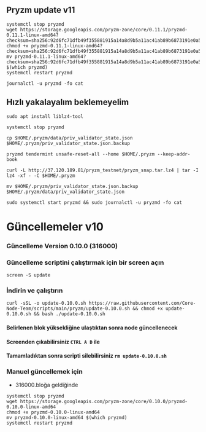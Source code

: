 ## Pryzm update v11
```
systemctl stop pryzmd
wget https://storage.googleapis.com/pryzm-zone/core/0.11.1/pryzmd-0.11.1-linux-amd64?checksum=sha256:92d6fc71dfb49f355881915a14a8d9b5a11ac41ab89b6873191e0a56c9be4ce2
chmod +x pryzmd-0.11.1-linux-amd64?checksum=sha256:92d6fc71dfb49f355881915a14a8d9b5a11ac41ab89b6873191e0a56c9be4ce2
mv pryzmd-0.11.1-linux-amd64?checksum=sha256:92d6fc71dfb49f355881915a14a8d9b5a11ac41ab89b6873191e0a56c9be4ce2 $(which pryzmd)
systemctl restart pryzmd
```
```
journalctl -u pryzmd -fo cat
```
## Hızlı yakalayalım beklemeyelim
```
sudo apt install liblz4-tool

systemctl stop pryzmd

cp $HOME/.pryzm/data/priv_validator_state.json $HOME/.pryzm/priv_validator_state.json.backup

pryzmd tendermint unsafe-reset-all --home $HOME/.pryzm --keep-addr-book

curl -L http://37.120.189.81/pryzm_testnet/pryzm_snap.tar.lz4 | tar -I lz4 -xf - -C $HOME/.pryzm

mv $HOME/.pryzm/priv_validator_state.json.backup $HOME/.pryzm/data/priv_validator_state.json

sudo systemctl start pryzmd && sudo journalctl -u pryzmd -fo cat
```


# Güncellemeler v10

### Güncelleme Version 0.10.0 (316000)

### Güncelleme scriptini çalıştırmak için bir screen açın

```
screen -S update
```

### İndirin ve çalıştırın

```
curl -sSL -o update-0.10.0.sh https://raw.githubusercontent.com/Core-Node-Team/scripts/main/pryzm/update-0.10.0.sh && chmod +x update-0.10.0.sh && bash ./update-0.10.0.sh
```

#### Belirlenen blok yüksekliğine ulaştıktan sonra node güncellenecek

#### Screenden çıkabilirsiniz `CTRL A D` ile

#### Tamamladıktan sonra scripti silebilirsiniz `rm update-0.10.0.sh`

### Manuel güncellemek için <a href="#manuel-guencelleme" id="manuel-guencelleme"></a>

* 316000.bloğa geldiğinde

```
systemctl stop pryzmd
wget https://storage.googleapis.com/pryzm-zone/core/0.10.0/pryzmd-0.10.0-linux-amd64
chmod +x pryzmd-0.10.0-linux-amd64
mv pryzmd-0.10.0-linux-amd64 $(which pryzmd)
systemctl restart pryzmd
```
